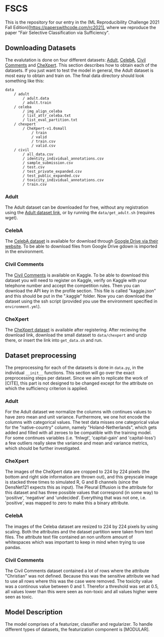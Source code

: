 # FSCS

This is the repository for our entry in the (ML Reproducibility Challenge 2021 Fall Edition)[https://paperswithcode.com/rc2021], where we reproduce the paper "Fair Selective Classification via Sufficiency". 

<!-- What was your motivation?
Why did you build this project? -->

## Downloading Datasets
The evalutation is done on four different datasets: [Adult](https://archive.ics.uci.edu/ml/datasets/adult), [CelebA](http://mmlab.ie.cuhk.edu.hk/projects/CelebA.html), [Civil Comments](https://www.kaggle.com/c/jigsaw-unintended-bias-in-toxicity-classification/data) and [CheXpert](https://stanfordmlgroup.github.io/competitions/chexpert/). This section describes how to obtain each of the datasets. If you just want to test the model in general, the Adult dataset is most easy to obtain and train on. The final data directory should look something like this:
```
data
    / adult
        / adult.data
        / adult.train
    / celeba
        / img_align_celeba
        / list_attr_celeba.txt
        / list_eval_partition.txt
    / chexpert
        / CheXpert-v1.0small
            / train
            / valid
            / train.csv
            / valid.csv
    / civil
        / all_data.csv
        / identity_individual_annotations.csv
        / sample_submission.csv
        / test.csv
        / test_private_expanded.csv
        / test_public_expanded.csv
        / toxicity_individual_annotations.csv
        / train.csv

```

### Adult
The Adult dataset can be downloaded for free, without any registration using the [Adult dataset link](https://archive.ics.uci.edu/ml/datasets/adult), or by running the `data/get_adult.sh` (requires wget).

### CelebA
The [CelebA dataset](http://mmlab.ie.cuhk.edu.hk/projects/CelebA.html) is available for download through [Google Drive via their website](https://mmlab.ie.cuhk.edu.hk/projects/CelebA.html). To be able to download files from Google Drive gdown is imported in the environment. 

### Civil Comments
The [Civil Comments](https://www.kaggle.com/c/jigsaw-unintended-bias-in-toxicity-classification/data) is available on Kaggle. To be able to download this dataset you will need to register on Kaggle, verify on Kaggle with your telephone number and accept the competition rules. Then you can download the API key in the profile section. This file is called "kaggle.json" and this should be put in the ".kaggle" folder. Now you can download the dataset using the ssh script (provided you use the environment specified in `environment.yml`). 

### CheXpert
The [CheXpert dataset](https://stanfordmlgroup.github.io/competitions/chexpert/) is available after registering. After recieving the download link, download the small dataset to `data/chexpert` and unzip there, or insert the link into `get_data.sh` and run.

## Dataset preprocessing
The preprocessing for each of the datasets is done in `data.py`, in the individual `__init__` functions. This section will go over the exact preprocessing steps per dataset. Since we aim to replicate the work of [CITE], this part is not designed to be changed except for the attribute on which the sufficiency criterion is applied.

### Adult
For the Adult dataset we normalize the columns with continues values to have zero mean and unit variance. Furthermore, we one hot encode the columns with categorical values. The test data misses one categorical value for the "native-country" column, namely "Holand-Netherlands", which gets added and filled with all zeroes to be compatible with the training model. For some continues variables (i.e. 'fnlwgt', 'capital-gain' and 'capital-loss') a few outliers really skew the variance and mean and variance metrics, which should be further investigated.

### CheXpert
The images of the CheXpert data are cropped to 224 by 224 pixels (the bottom and right side information are thrown out), and this greyscale image is stacked three times to simulated R, G and B channels (since the DensNet121 expects this as input). The Pleural Effusion is the attribute for this dataset and has three possible values that correspond (in some way) to 'positive', 'negative' and 'undecided'. Everything that was not one, i.e. 'positive', was mapped to zero to make this a binary attribute.

### CelebA
The images of the Celeba dataset are resized to 224 by 224 pixels by using scaling. Both the attributes and the dataset partition were taken from text files. The attribute text file contained an non uniform amount of whitespaces which was important to keep in mind when trying to use pandas. 

### Civil Comments
The Civil Comments dataset contained a lot of rows where the attribute "Christian" was not defined. Because this was the sensitive attribute we had to use all rows where this was the case were removed. The toxicity value was a continous value between 0 and 1. Therefor a threshold was set at 0.5, all values lower than this were seen as non-toxic and all values higher were seen as toxic. 

## Model Description

The model comprises of a featurizer, classifier and regularizer. To handle different types of datasets, the featurization component is [MODULAR]. 
